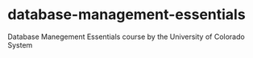 # database-management-essentials
Database Manegement Essentials course by the University of Colorado System
